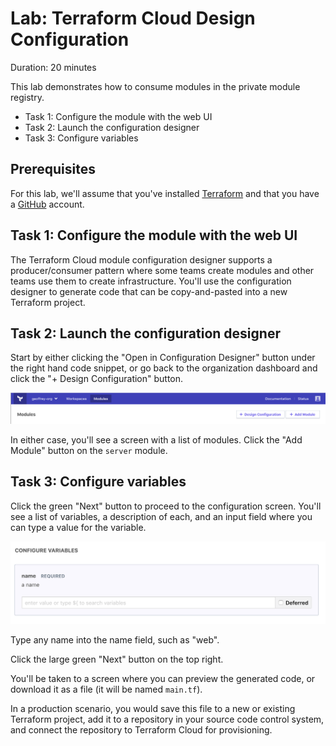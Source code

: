 # Lab: Terraform Cloud Design Configuration

Duration: 20 minutes

This lab demonstrates how to consume modules in the private module registry.

- Task 1: Configure the module with the web UI
- Task 2: Launch the configuration designer
- Task 3: Configure variables

## Prerequisites

For this lab, we'll assume that you've installed [Terraform](https://www.terraform.io/downloads.html) and that you have a [GitHub](https://github.com) account.

## Task 1: Configure the module with the web UI

The Terraform Cloud module configuration designer supports a producer/consumer pattern where some teams create modules and other teams use them to create infrastructure. You'll use the configuration designer to generate code that can be copy-and-pasted into a new Terraform project.

## Task 2: Launch the configuration designer

Start by either clicking the "Open in Configuration Designer" button under the right hand code snippet, or go back to the organization dashboard and click the "+ Design Configuration" button.

![Module Design Configuration](img/module-design-configuration.png "Module Design Configuration")

In either case, you'll see a screen with a list of modules. Click the "Add Module" button on the `server` module.

## Task 3: Configure variables

Click the green "Next" button to proceed to the configuration screen. You'll see a list of variables, a description of each, and an input field where you can type a value for the variable.

![Module Variables](img/module-variables.png "Module Variables")

Type any name into the name field, such as "web".

Click the large green "Next" button on the top right.

You'll be taken to a screen where you can preview the generated code, or download it as a file (it will be named `main.tf`).

In a production scenario, you would save this file to a new or existing Terraform project, add it to a repository in your source code control system, and connect the repository to Terraform Cloud for provisioning.
